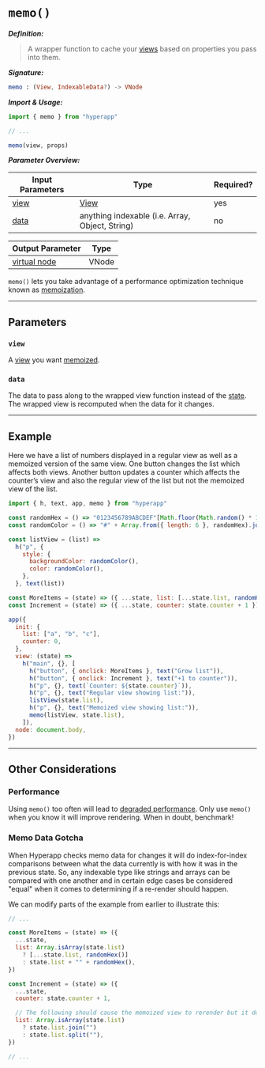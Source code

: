 # `memo()`

**_Definition:_**

> A wrapper function to cache your [views](../architecture/views.md) based on properties you pass into them.

**_Signature:_**

```elm
memo : (View, IndexableData?) -> VNode
```

**_Import & Usage:_**

```js
import { memo } from "hyperapp"

// ...

memo(view, props)
```

**_Parameter Overview:_**

| Input Parameters | Type                                            | Required? |
| ---------------- | ----------------------------------------------- | --------- |
| [view](#view)    | [View](../architecture/views.md)                | yes       |
| [data](#data)    | anything indexable (i.e. Array, Object, String) | no        |

| Output Parameter                                     | Type  |
| ---------------------------------------------------- | ----- |
| [virtual node](../architecture/views.md#virtual-dom) | VNode |

`memo()` lets you take advantage of a performance optimization technique known as [memoization](../architecture/views.md#memoization).

---

## Parameters

### `view`

A [view](../architecture/views.md) you want [memoized](../architecture/views.md#memoization).

### `data`

The data to pass along to the wrapped view function instead of the [state](../architecture/state.md). The wrapped view is recomputed when the data for it changes.

---

## Example

Here we have a list of numbers displayed in a regular view as well as a memoized version of the same view. One button changes the list which affects both views. Another button updates a counter which affects the counter’s view and also the regular view of the list but not the memoized view of the list.

```js
import { h, text, app, memo } from "hyperapp"

const randomHex = () => "0123456789ABCDEF"[Math.floor(Math.random() * 16)]
const randomColor = () => "#" + Array.from({ length: 6 }, randomHex).join("")

const listView = (list) =>
  h("p", {
    style: {
      backgroundColor: randomColor(),
      color: randomColor(),
    },
  }, text(list))

const MoreItems = (state) => ({ ...state, list: [...state.list, randomHex()] })
const Increment = (state) => ({ ...state, counter: state.counter + 1 })

app({
  init: {
    list: ["a", "b", "c"],
    counter: 0,
  },
  view: (state) =>
    h("main", {}, [
      h("button", { onclick: MoreItems }, text("Grow list")),
      h("button", { onclick: Increment }, text("+1 to counter")),
      h("p", {}, text(`Counter: ${state.counter}`)),
      h("p", {}, text("Regular view showing list:")),
      listView(state.list),
      h("p", {}, text("Memoized view showing list:")),
      memo(listView, state.list),
    ]),
  node: document.body,
})
```

---

## Other Considerations

### Performance

Using `memo()` too often will lead to [degraded performance](../architecture/views.md#performance). Only use `memo()` when you know it will improve rendering. When in doubt, benchmark!

### Memo Data Gotcha

When Hyperapp checks memo data for changes it will do index-for-index comparisons between what the data currently is with how it was in the previous state. So, any indexable type like strings and arrays can be compared with one another and in certain edge cases be considered "equal" when it comes to determining if a re-render should happen.

We can modify parts of the example from earlier to illustrate this:

```js
// ...

const MoreItems = (state) => ({
  ...state,
  list: Array.isArray(state.list)
    ? [...state.list, randomHex()]
    : state.list + "" + randomHex(),
})

const Increment = (state) => ({
  ...state,
  counter: state.counter + 1,

  // The following should cause the memoized view to rerender but it doesn't.
  list: Array.isArray(state.list)
    ? state.list.join("")
    : state.list.split(""),
})

// ...
```
